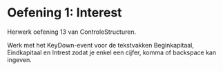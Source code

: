 # Oefening 1: Interest

Herwerk oefening 13 van ControleStructuren.

Werk met het KeyDown-event voor de tekstvakken Beginkapitaal,
Eindkapitaal en Intrest zodat je enkel een cijfer, komma of backspace
kan ingeven.
